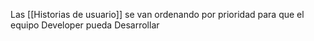 Las [[Historias de usuario]]  se van ordenando por prioridad para que el equipo Developer pueda Desarrollar
